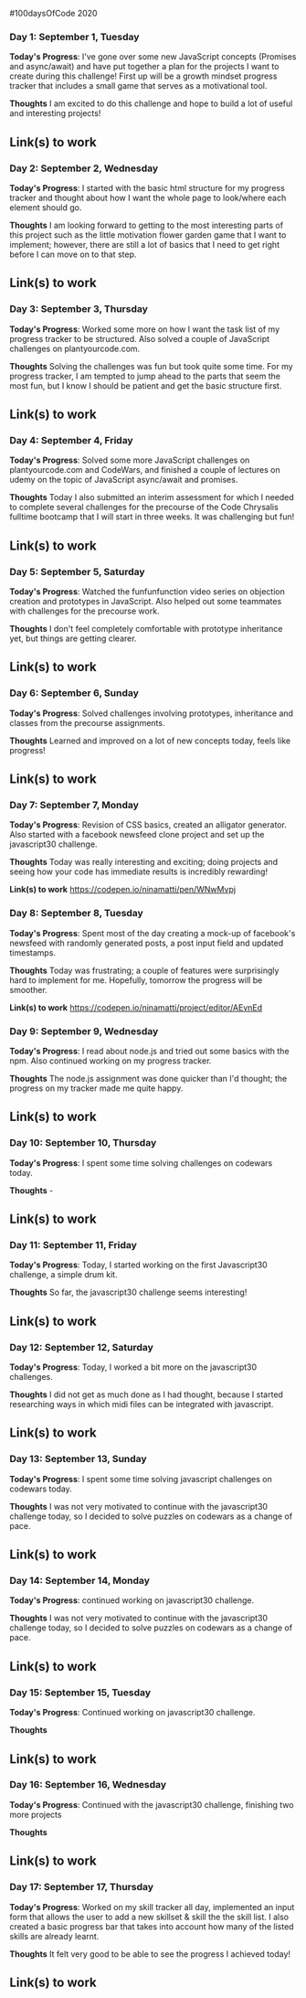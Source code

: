
#100daysOfCode 2020

### Day 1: September 1, Tuesday

**Today's Progress**: I've gone over some new JavaScript concepts (Promises and async/await) and have put together a plan for the projects I want to create during this challenge! First up will be a growth mindset progress tracker that includes a small game that serves as a motivational tool.

**Thoughts** I am excited to do this challenge and hope to build a lot of useful and interesting projects!

**Link(s) to work**
-

### Day 2: September 2, Wednesday

**Today's Progress**: I started with the basic html structure for my progress tracker and thought about how I want the whole page to look/where each element should go.

**Thoughts** I am looking forward to getting to the most interesting parts of this project such as the little motivation flower garden game that I want to implement; however, there are still a lot of basics that I need to get right before I can move on to that step.

**Link(s) to work**
-

### Day 3: September 3, Thursday

**Today's Progress**: Worked some more on how I want the task list of my progress tracker to be structured. Also solved a couple of JavaScript challenges on plantyourcode.com.

**Thoughts** Solving the challenges was fun but took quite some time. For my progress tracker, I am tempted to jump ahead to the parts that seem the most fun, but I know I should be patient and get the basic structure first.

**Link(s) to work**
-


### Day 4: September 4, Friday

**Today's Progress**: Solved some more JavaScript challenges on plantyourcode.com and CodeWars, and finished a couple of lectures on udemy on the topic of JavaScript async/await and promises.

**Thoughts** Today I also submitted an interim assessment for which I needed to complete several challenges for the precourse of the Code Chrysalis fulltime bootcamp that I will start in three weeks. It was challenging but fun!

**Link(s) to work**
-

### Day 5: September 5, Saturday

**Today's Progress**: Watched the funfunfunction video series on objection creation and prototypes in JavaScript. Also helped out some teammates with challenges for the precourse work.

**Thoughts** I don't feel completely comfortable with prototype inheritance yet, but things are getting clearer.

**Link(s) to work**
-

### Day 6: September 6, Sunday

**Today's Progress**: Solved challenges involving prototypes, inheritance and classes from the precourse assignments.

**Thoughts** Learned and improved on a lot of new concepts today, feels like progress!

**Link(s) to work**
-

### Day 7: September 7, Monday

**Today's Progress**: Revision of CSS basics, created an alligator generator. Also started with a facebook newsfeed clone project and set up the javascript30 challenge.

**Thoughts** Today was really interesting and exciting; doing projects and seeing how your code has immediate results is incredibly rewarding!

**Link(s) to work**
https://codepen.io/ninamatti/pen/WNwMvpj

### Day 8: September 8, Tuesday

**Today's Progress**: Spent most of the day creating a mock-up of facebook's newsfeed with randomly generated posts, a post input field and updated timestamps.

**Thoughts** Today was frustrating; a couple of features were surprisingly  hard to implement for me. Hopefully, tomorrow the progress will be smoother.

**Link(s) to work**
https://codepen.io/ninamatti/project/editor/AEvnEd

### Day 9: September 9, Wednesday

**Today's Progress**: I read about node.js and tried out some basics with the npm. Also continued working on my progress tracker.

**Thoughts** The node.js assignment was done quicker than I'd thought; the progress on my tracker made me quite happy.

**Link(s) to work**
-

### Day 10: September 10, Thursday

**Today's Progress**: I spent some time solving challenges on codewars today.

**Thoughts** -

**Link(s) to work**
-

### Day 11: September 11, Friday

**Today's Progress**: Today, I started working on the first Javascript30 challenge, a simple drum kit.

**Thoughts** So far, the javascript30 challenge seems interesting!

**Link(s) to work**
-

### Day 12: September 12, Saturday

**Today's Progress**: Today, I worked a bit more on the javascript30 challenges.

**Thoughts** I did not get as much done as I had thought, because I started researching ways in which midi files can be integrated with javascript.

**Link(s) to work**
-

### Day 13: September 13, Sunday

**Today's Progress**: I spent some time solving javascript challenges on codewars today.

**Thoughts** I was not very motivated to continue with the javascript30 challenge today, so I decided to solve puzzles on codewars as a change of pace.

**Link(s) to work**
-

### Day 14: September 14, Monday

**Today's Progress**: continued working on javascript30 challenge.

**Thoughts** I was not very motivated to continue with the javascript30 challenge today, so I decided to solve puzzles on codewars as a change of pace.

**Link(s) to work**
-

### Day 15: September 15, Tuesday

**Today's Progress**: Continued working on javascript30 challenge.

**Thoughts** 

**Link(s) to work**
-

### Day 16: September 16, Wednesday

**Today's Progress**: Continued with the javascript30 challenge, finishing two more projects

**Thoughts** 

**Link(s) to work**
-

### Day 17: September 17, Thursday

**Today's Progress**: Worked on my skill tracker all day, implemented an input form that allows the user to add a new skillset & skill the the skill list. I also created a basic progress bar that takes into account how many of the listed skills are already learnt.

**Thoughts** It felt very good to be able to see the progress I achieved today!

**Link(s) to work**
-
